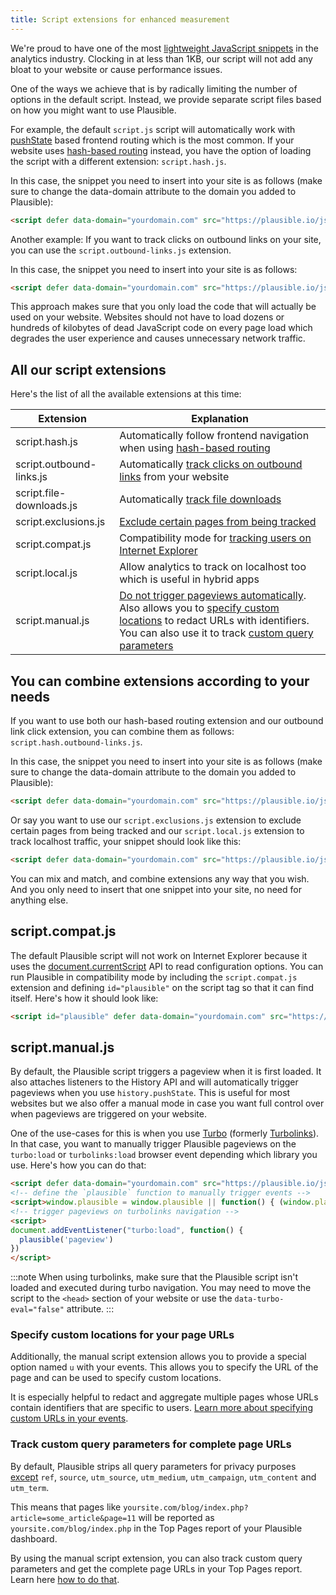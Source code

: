 ```yaml
---
title: Script extensions for enhanced measurement
---
```


We're proud to have one of the most [lightweight JavaScript snippets](https://plausible.io/lightweight-web-analytics) in the analytics industry. Clocking in at less than 1KB, our script will not add any bloat to your website or cause performance issues. 

One of the ways we achieve that is by radically limiting the number of options in the default script. Instead, we provide separate script files based on how you might want to use Plausible.

For example, the default `script.js` script will automatically work with [pushState](https://developer.mozilla.org/en-US/docs/Web/API/History_API) based frontend routing which is the most common. If your website uses [hash-based routing](https://krasimirtsonev.com/blog/article/deep-dive-into-client-side-routing-navigo-pushstate-hash#hash-based-routing) instead, you have the option of loading the script with a different extension: `script.hash.js`. 

In this case, the snippet you need to insert into your site is as follows (make sure to change the data-domain attribute to the domain you added to Plausible):

```html
<script defer data-domain="yourdomain.com" src="https://plausible.io/js/script.hash.js"></script>
```

Another example: If you want to track clicks on outbound links on your site, you can use the `script.outbound-links.js` extension.

In this case, the snippet you need to insert into your site is as follows:

```html
<script defer data-domain="yourdomain.com" src="https://plausible.io/js/script.outbound-links.js"></script>
```

This approach makes sure that you only load the code that will actually be used on your website. Websites should not have to load dozens or hundreds of kilobytes of dead JavaScript code on every page load which degrades the user experience and causes unnecessary network traffic.

## All our script extensions 

Here's the list of all the available extensions at this time:

| Extension                | Explanation                                                                                        |
|--------------------------|----------------------------------------------------------------------------------------------------|
| script.hash.js           | Automatically follow frontend navigation when using [hash-based routing](hash-based-routing.md)    |
| script.outbound-links.js | Automatically [track clicks on outbound links](outbound-link-click-tracking.md) from your website  |
| script.file-downloads.js | Automatically [track file downloads](file-downloads-tracking.md)                                   |
| script.exclusions.js     | [Exclude certain pages from being tracked](excluding-pages.md)                                     |
| script.compat.js         | Compatibility mode for [tracking users on Internet Explorer](#scriptcompatjs)                      |
| script.local.js          | Allow analytics to track on localhost too which is useful in hybrid apps                           |
| script.manual.js         | [Do not trigger pageviews automatically](#scriptmanualjs). Also allows you to [specify custom locations](custom-locations.md) to redact URLs with identifiers. You can also use it to track [custom query parameters](custom-query-params.md)|

## You can combine extensions according to your needs

If you want to use both our hash-based routing extension and our outbound link click extension, you can combine them as follows:
`script.hash.outbound-links.js`.

In this case, the snippet you need to insert into your site is as follows (make sure to change the data-domain attribute to the domain you added to Plausible):

```html
<script defer data-domain="yourdomain.com" src="https://plausible.io/js/script.hash.outbound-links.js"></script>
```

Or say you want to use our `script.exclusions.js` extension to exclude certain pages from being tracked and our `script.local.js` extension to track localhost traffic, your snippet should look like this:

```html
<script defer data-domain="yourdomain.com" src="https://plausible.io/js/script.exclusions.local.js"></script>
```

You can mix and match, and combine extensions any way that you wish. And you only need to insert that one snippet into your site, no need for anything else.

## script.compat.js

The default Plausible script will not work on Internet Explorer because it uses the [document.currentScript](https://caniuse.com/document-currentscript) API to read configuration options. You can run Plausible in compatibility mode by including the `script.compat.js` extension and defining `id="plausible"` on the script tag so that it can find itself. Here's how it should look like:

```html
<script id="plausible" defer data-domain="yourdomain.com" src="https://plausible.io/js/script.compat.js"></script>
```

## script.manual.js

By default, the Plausible script triggers a pageview when it is first loaded. It also attaches listeners to the History API and will automatically trigger pageviews when you use `history.pushState`. This is useful for most websites but we also offer a manual mode in case you want full control over when pageviews are triggered on your website.

One of the use-cases for this is when you use [Turbo](https://turbo.hotwired.dev/) (formerly [Turbolinks](https://github.com/turbolinks/turbolinks)). In that case, you want to manually trigger Plausible pageviews on the `turbo:load` or `turbolinks:load` browser event depending which library you use. Here's how you can do that:

```html
<script defer data-domain="yourdomain.com" src="https://plausible.io/js/script.manual.js"></script>
<!-- define the `plausible` function to manually trigger events -->
<script>window.plausible = window.plausible || function() { (window.plausible.q = window.plausible.q || []).push(arguments) }</script>
<!-- trigger pageviews on turbolinks navigation -->
<script>
document.addEventListener("turbo:load", function() {
  plausible('pageview')
})
</script>
```

:::note
When using turbolinks, make sure that the Plausible script isn't loaded and executed during turbo navigation. You may need to move the script to the `<head>` section of your website or use the `data-turbo-eval="false"` attribute.
:::

### Specify custom locations for your page URLs

Additionally, the manual script extension allows you to provide a special option named `u` with your events. This allows you to specify the URL of the page and can be used to specify custom locations. 

It is especially helpful to redact and aggregate multiple pages whose URLs contain identifiers that are specific to users. [Learn more about specifying custom URLs in your events](custom-locations.md).

### Track custom query parameters for complete page URLs

By default, Plausible strips all query parameters for privacy purposes [except](manual-link-tagging.md) `ref`, `source`, `utm_source`, `utm_medium`, `utm_campaign`, `utm_content` and `utm_term`. 

This means that pages like `yoursite.com/blog/index.php?article=some_article&page=11` will be reported as `yoursite.com/blog/index.php` in the Top Pages report of your Plausible dashboard.

By using the manual script extension, you can also track custom query parameters and get the complete page URLs in your Top Pages report. Learn here [how to do that](custom-query-params.md).
